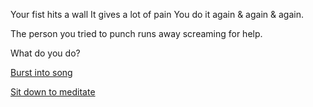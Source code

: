 Your fist hits a wall
It gives a lot of pain
You do it again & again & again.

The person you tried to punch runs away screaming for help. 

What do you do?

[Burst into song](sing/sing.md)

[Sit down to meditate](../sit-down-to-meditate/sit-down-to-meditate.md)